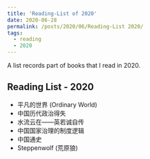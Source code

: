 ```yaml
---
title: 'Reading-List of 2020'
date: 2020-06-28
permalink: /posts/2020/06/Reading-List 2020/
tags:
  - reading
  - 2020
---
```


A list records part of books that I read in 2020.

## Reading List - 2020

- 平凡的世界 (Ordinary World)
- 中国历代政治得失
- 水流云在——英若诚自传
- 中国国家治理的制度逻辑 
- 中国通史
- Steppenwolf (荒原狼)